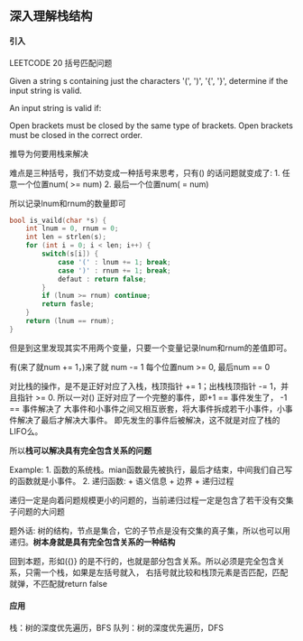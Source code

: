 
## 深入理解栈结构

#### 引入 
LEETCODE 20 括号匹配问题

Given a string s containing just the characters '(', ')', '{', '}', determine if the input string is valid.

An input string is valid if:

Open brackets must be closed by the same type of brackets.
Open brackets must be closed in the correct order.

推导为何要用栈来解决

难点是三种括号，我们不妨变成一种括号来思考，只有() 的话问题就变成了:
    1. 任意一个位置num( >= num)
    2. 最后一个位置num( = num)

所以记录lnum和rnum的数量即可

```c
bool is_vaild(char *s) {
    int lnum = 0, rnum = 0;
    int len = strlen(s);
    for (int i = 0; i < len; i++) {
        switch(s[i]) {
            case '(' : lnum += 1; break;
            case ')' : rnum += 1; break;
            defaut : return false;
        }
        if (lnum >= rnum) continue;
        return fasle;
    }
    return (lnum == rnum);
}
```
但是到这里发现其实不用两个变量，只要一个变量记录lnum和rnum的差值即可。

有(来了就num += 1，)来了就 num -= 1
每个位置num >= 0, 最后num == 0

对比栈的操作，是不是正好对应了入栈，栈顶指针 += 1；出栈栈顶指针 -= 1，并且指针 >= 0.
所以一对() 正好对应了一个完整的事件，即+1 == 事件发生了， -1 == 事件解决了
大事件和小事件之间又相互嵌套，将大事件拆成若干小事件，小事件解决了最后才解决大事件。
即先发生的事件后被解决，这不就是对应了栈的LIFO么。

所以**栈可以解决具有完全包含关系的问题**

Example:
    1. 函数的系统栈。mian函数最先被执行，最后才结束，中间我们自己写的函数就是小事件。
    2. 递归函数:
        + 语义信息
        + 边界
        + 递归过程

递归一定是向着问题规模更小的问题的，当前递归过程一定是包含了若干没有交集子问题的大问题

题外话: 树的结构，节点是集合，它的子节点是没有交集的真子集，所以也可以用递归。**树本身就是具有完全包含关系的一种结构**

回到本题，形如({)} 的是不行的，也就是部分包含关系。所以必须是完全包含关系，只需一个栈，如果是左括号就入，
右括号就比较和栈顶元素是否匹配，匹配就弹，不匹配就return false

#### 应用
栈：树的深度优先遍历，BFS
队列：树的深度优先遍历，DFS
